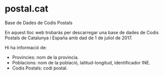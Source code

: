 # postal.cat
Base de Dades de Codis Postals

En aquest lloc web trobaràs per descarregar una base de dades de Codis Postals de Catalunya i España amb dad de 1 de juliol de 2017.

Hi ha informació de:
- Provincies: nom de la provincia.
- Poblacions: nom de la població, latitud-longitud, identificador INE.
- Codis Postals: codi postal.
